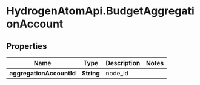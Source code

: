 # HydrogenAtomApi.BudgetAggregationAccount

## Properties
Name | Type | Description | Notes
------------ | ------------- | ------------- | -------------
**aggregationAccountId** | **String** | node_id | 


